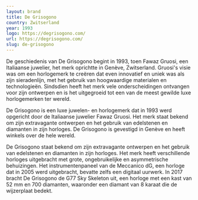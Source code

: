 ```yaml
---
layout: brand
title: De Grisogono
country: Zwitserland
year: 1993
logo: https://degrisogono.com/
url: https://degrisogono.com/
slug: de-grisogono
---
```

De geschiedenis van De Grisogono begint in 1993, toen Fawaz Gruosi, een Italiaanse juwelier, het merk oprichtte in Genève, Zwitserland. Gruosi's visie was om een ​​horlogemerk te creëren dat even innovatief en uniek was als zijn sieradenlijn, met het gebruik van hoogwaardige materialen en technologieën. Sindsdien heeft het merk vele onderscheidingen ontvangen voor zijn ontwerpen en is het uitgegroeid tot een van de meest gewilde luxe horlogemerken ter wereld.

De Grisogono is een luxe juwelen- en horlogemerk dat in 1993 werd opgericht door de Italiaanse juwelier Fawaz Gruosi. Het merk staat bekend om zijn extravagante ontwerpen en het gebruik van edelstenen en diamanten in zijn horloges. De Grisogono is gevestigd in Genève en heeft winkels over de hele wereld.

De Grisogono staat bekend om zijn extravagante ontwerpen en het gebruik van edelstenen en diamanten in zijn horloges. Het merk heeft verschillende horloges uitgebracht met grote, ongebruikelijke en asymmetrische behuizingen. Het instrumentenpaneel van de Meccanico dG, een horloge dat in 2005 werd uitgebracht, bevatte zelfs een digitaal uurwerk. In 2017 bracht De Grisogono de G77 Sky Skeleton uit, een horloge met een kast van 52 mm en 700 diamanten, waaronder een diamant van 8 karaat die de wijzerplaat bedekt.

